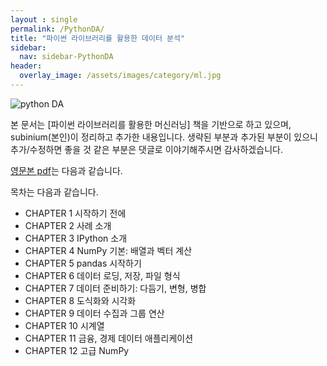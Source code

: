 ```yaml
---
layout : single
permalink: /PythonDA/
title: "파이썬 라이브러리를 활용한 데이터 분석"
sidebar:
  nav: sidebar-PythonDA
header:
  overlay_image: /assets/images/category/ml.jpg
---
```


![python DA](http://www.hanbit.co.kr/data/books/B6540908288_l.jpg)

본 문서는 [파이썬 라이브러리를 활용한 머신러닝] 책을 기반으로 하고 있으며, subinium(본인)이 정리하고 추가한 내용입니다. 생략된 부분과 추가된 부분이 있으니 추가/수정하면 좋을 것 같은 부분은 댓글로 이야기해주시면 감사하겠습니다.

[영문본 pdf](http://bedford-computing.co.uk/learning/wp-content/uploads/2015/10/Python-for-Data-Analysis.pdf)는 다음과 같습니다.

목차는 다음과 같습니다.

- CHAPTER 1 시작하기 전에
- CHAPTER 2 사례 소개
- CHAPTER 3 IPython 소개
- CHAPTER 4 NumPy 기본: 배열과 벡터 계산
- CHAPTER 5 pandas 시작하기
- CHAPTER 6 데이터 로딩, 저장, 파일 형식
- CHAPTER 7 데이터 준비하기: 다듬기, 변형, 병합
- CHAPTER 8 도식화와 시각화
- CHAPTER 9 데이터 수집과 그룹 연산
- CHAPTER 10 시계열
- CHAPTER 11 금융, 경제 데이터 애플리케이션
- CHAPTER 12 고급 NumPy
